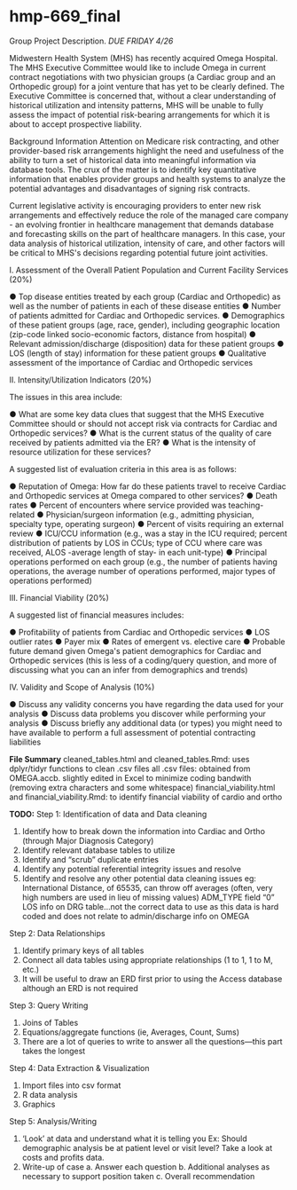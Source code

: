# hmp-669_final
Group Project Description. *DUE FRIDAY 4/26*

Midwestern Health System (MHS) has recently acquired Omega Hospital.  The MHS Executive Committee would like to include Omega in current contract negotiations with two physician groups (a Cardiac group and an Orthopedic group) for a joint venture that has yet to be clearly defined.  The Executive Committee is concerned that, without a clear understanding of historical utilization and intensity patterns, MHS will be unable to fully assess the impact of potential risk-bearing arrangements for which it is about to accept prospective liability.

Background Information
Attention on Medicare risk contracting, and other provider-based risk arrangements highlight the need and usefulness of the ability to turn a set of historical data into meaningful information via database tools.  The crux of the matter is to identify key quantitative information that enables provider groups and health systems to analyze the potential advantages and disadvantages of signing risk contracts.

Current legislative activity is encouraging providers to enter new risk arrangements and effectively reduce the role of the managed care company - an evolving frontier in healthcare management that demands database and forecasting skills on the part of healthcare managers.  In this case, your data analysis of historical utilization, intensity of care, and other factors will be critical to MHS's decisions regarding potential future joint activities. 

I.	Assessment of the Overall Patient Population and Current Facility Services (20%)

●	Top disease entities treated by each group (Cardiac and Orthopedic) as well as the number of patients in each of these disease entities
●	Number of patients admitted for Cardiac and Orthopedic services.
●	Demographics of these patient groups (age, race, gender), including geographic location (zip-code linked socio-economic factors, distance from hospital)
●	Relevant admission/discharge (disposition) data for these patient groups
●	LOS (length of stay) information for these patient groups
●	Qualitative assessment of the importance of Cardiac and Orthopedic services

II.	Intensity/Utilization Indicators (20%)

The issues in this area include:

●	What are some key data clues that suggest that the MHS Executive Committee should or should not accept risk via contracts for Cardiac and Orthopedic services?
●	What is the current status of the quality of care received by patients admitted via the ER?
●	What is the intensity of resource utilization for these services?

A suggested list of evaluation criteria in this area is as follows:

●	Reputation of Omega: How far do these patients travel to receive Cardiac and Orthopedic services at Omega compared to other services?
●	Death rates
●	Percent of encounters where service provided was teaching-related
●	Physician/surgeon information (e.g., admitting physician, specialty type, operating surgeon)
●	Percent of visits requiring an external review
●	ICU/CCU information (e.g., was a stay in the ICU required; percent distribution of patients by LOS in CCUs; type of CCU where care was received, ALOS -average length of stay- in each unit-type)
●	Principal operations performed on each group (e.g., the number of patients having operations, the average number of operations performed, major types of operations performed)
 

III.	Financial Viability (20%)

A suggested list of financial measures includes:

●	Profitability of patients from Cardiac and Orthopedic services
●	LOS outlier rates
●	Payer mix
●	Rates of emergent vs. elective care
●	Probable future demand given Omega's patient demographics for Cardiac and Orthopedic services (this is less of a coding/query question, and more of discussing what you can an infer from demographics and trends)

IV.	 Validity and Scope of Analysis (10%)

●	Discuss any validity concerns you have regarding the data used for your analysis
●	Discuss data problems you discover while performing your analysis
●	Discuss briefly any additional data (or types) you might need to have available to perform a full assessment of potential contracting liabilities

**File Summary**
cleaned_tables.html and cleaned_tables.Rmd: uses dplyr/tidyr functions to clean .csv files
all .csv files: obtained from OMEGA.accb. slightly edited in Excel to minimize coding bandwith (removing extra characters and some whitespace)
financial_viability.html and financial_viability.Rmd: to identify financial viability of cardio and ortho

**TODO:**
Step 1: Identification of data and Data cleaning
1. Identify how to break down the information into Cardiac and Ortho (through Major Diagnosis Category)
2. Identify relevant database tables to utilize
3. Identify and “scrub” duplicate entries
4. Identify any potential referential integrity issues and resolve
5. Identify and resolve any other potential data cleaning issues
	eg: International Distance, of 65535, can throw off averages (often, very high numbers are used in lieu of missing values)
	ADM_TYPE field “0”
	LOS info on DRG table…not the correct data to use as this data is hard coded and does not relate to admin/discharge info on OMEGA

Step 2: Data Relationships
1. Identify primary keys of all tables
2. Connect all data tables using appropriate relationships (1 to 1, 1 to M, etc.)
3. It will be useful to draw an ERD first prior to using the Access database although an ERD is not required

Step 3: Query Writing
1. Joins of Tables
2. Equations/aggregate functions (ie, Averages, Count, Sums)
3. There are a lot of queries to write to answer all the questions—this part takes the longest

Step 4: Data Extraction & Visualization
1. Import files into csv format
2. R data analysis
3. Graphics 

Step 5: Analysis/Writing
1. ‘Look’ at data and understand what it is telling you
	Ex:  Should demographic analysis be at patient level or visit level? 
       Take a look at costs and profits data.
2. Write-up of case
	a. Answer each question
	b. Additional analyses as necessary to support position taken
	c. Overall recommendation
